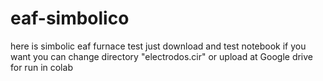 # eaf-simbolico
here is simbolic eaf furnace test
just download and test notebook 
if you want you can change directory "electrodos.cir"
or upload at Google drive for run in colab
